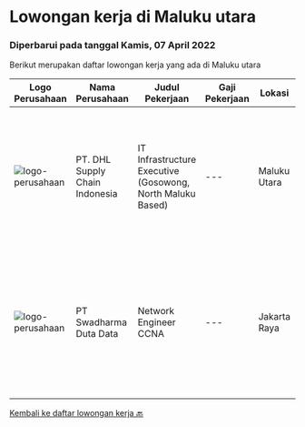 
  # Lowongan kerja di Maluku utara

  ### Diperbarui pada tanggal Kamis, 07 April 2022

  Berikut merupakan daftar lowongan kerja yang ada di Maluku utara

  |Logo Perusahaan | Nama Perusahaan | Judul Pekerjaan | Gaji Pekerjaan | Lokasi | Deskripsi | Tanggal diunggah | Pranala |
  | -------------- | --------------- | --------------- | --------- | --------- | -------------- | ------- | ----------- |
  |![logo-perusahaan](https://image-service-cdn.seek.com.au/3646a0338f1a3d0c1d046d8b6398450c92c5b4cf/ee4dce1061f3f616224767ad58cb2fc751b8d2dc)|PT. DHL Supply Chain Indonesia|IT Infrastructure Executive (Gosowong, North Maluku Based)|---|Maluku Utara|Requirements: At least 3 (three) years of working experience in similar position preferably in Mining sector Understanding of warehouse and...|Jumat, 01 April 2022|https://www.jobstreet.co.id/id/job/it-infrastructure-executive-gosowong-north-maluku-based-3830941?token=0~259fe2de-1bde-41c4-90a1-92c9e9cfbea3&sectionRank=1&jobId=jobstreet-id-job-3830941|
|![logo-perusahaan](https://image-service-cdn.seek.com.au/e55e3708620a7ff5e7da329d1725ee01ed113417/ee4dce1061f3f616224767ad58cb2fc751b8d2dc)|PT Swadharma Duta Data|Network Engineer CCNA|---|Jakarta Raya|Kualifikasi : D3- S1 bidang Teknik Informatika, Ilmu Komputer Usia 20 - 30 tahun Pengalaman di bidang IT Network 1 - 2 Tahun Menguasai bidang IT...|Kamis, 24 Maret 2022|https://www.jobstreet.co.id/id/job/network-engineer-ccna-3831920?token=0~259fe2de-1bde-41c4-90a1-92c9e9cfbea3&sectionRank=2&jobId=jobstreet-id-job-3831920|


  [Kembali ke daftar lowongan kerja 🔙](../README.md#daftar-lowongan-kerja)
  